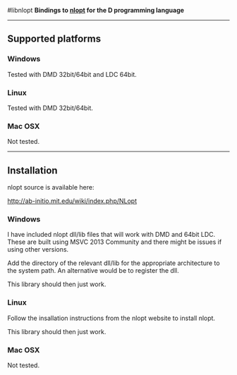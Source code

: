 #libnlopt
**Bindings to [nlopt](http://ab-initio.mit.edu/wiki/index.php/NLopt) for the D 
programming language**

---

## Supported platforms

### Windows
Tested with DMD 32bit/64bit and LDC 64bit. 

### Linux
Tested with DMD 32bit/64bit.

### Mac OSX
Not tested.

---

## Installation

nlopt source is available here:

http://ab-initio.mit.edu/wiki/index.php/NLopt

### Windows
I have included nlopt dll/lib files that will work with DMD and 64bit LDC. 
These are built using MSVC 2013 Community and there might be issues if using
other versions.

Add the directory of the relevant dll/lib for the appropriate architecture to
the system path. An alternative would be to register the dll.

This library should then just work. 

### Linux
Follow the insallation instructions from the nlopt website to install nlopt.

This library should then just work. 

### Mac OSX
Not tested.